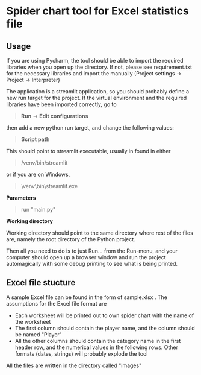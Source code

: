 # Spider chart tool for Excel statistics file

## Usage
If you are using Pycharm, the tool should be able to import the required libraries when you
open up the directory. If not, please see requirement.txt for the necessary libraries and
import the manually (Project settings -> Project <project name> -> Interpreter)

The application is a streamlit application, so you should probably define a new run target
for the project. If the virtual environment and the required libraries have been imported correctly,
go to 

>**Run** -> **Edit configurations** 

then add a new python run target, and change the following values:

>**Script path**
> 
This should point to streamlit executable, usually in found in either
><project dir>/venv/bin/streamlit

or if you are on Windows,

> <project dir>\venv\bin\streamlit.exe
                                         

**Parameters** 
>run "main.py"

**Working directory**

Working directory should point to the same directory where rest of the files are, namely
the root directory of the Python project.

Then all you need to do is to just Run... from the Run-menu, and your computer should open up a browser window
and run the project automagically with some debug printing to see what is being printed.

## Excel file stucture

A sample Excel file can be found in the form of sample.xlsx . The assumptions for the Excel file format are
* Each worksheet will be printed out to own spider chart with the name of the worksheet
* The first column should contain the player name, and the column should be named "Player"
* All the other columns should contain the category name in the first header row, and the numerical values
in the following rows. Other formats (dates, strings) will probably explode the tool

All the files are written in the directory called "images"


